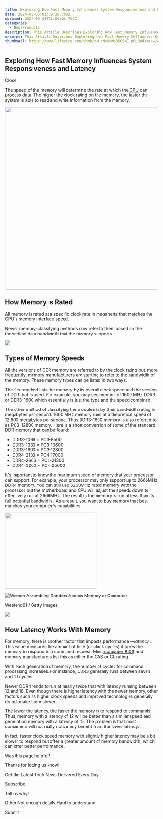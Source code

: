 ```yaml
---
title: Exploring How Fast Memory Influences System Responsiveness and Latency
date: 2024-08-05T01:59:28.798Z
updated: 2024-08-06T01:59:28.798Z
categories:
  - BestProducts
description: This Article Describes Exploring How Fast Memory Influences System Responsiveness and Latency
excerpt: This Article Describes Exploring How Fast Memory Influences System Responsiveness and Latency
thumbnail: https://www.lifewire.com/thmb/oxUcNcANNb05G94I-pPL9WdXoqk=/400x300/filters:no_upscale():max_bytes(150000):strip_icc():format(webp)/woman-assembling-random-access-memory-at-computer-668765353-5ac3cb95875db90037fd78fa-5c114d0a46e0fb0001ece5f4.jpg
---
```


## Exploring How Fast Memory Influences System Responsiveness and Latency

Close 

 The speed of the memory will determine the rate at which the[ CPU](https://www.lifewire.com/what-is-a-cpu-2618150) can process data. The higher the clock rating on the memory, the faster the system is able to read and write information from the memory.

<!-- affiliate ads begin -->
<a href="https://appsumo.8odi.net/c/5597632/2082541/7443" target="_top" id="2082541"><img src="//a.impactradius-go.com/display-ad/7443-2082541" border="0" alt="" width="1200" height="600"/></a><img height="0" width="0" src="https://appsumo.8odi.net/i/5597632/2082541/7443" style="position:absolute;visibility:hidden;" border="0" />
<!-- affiliate ads end -->
## How Memory is Rated 

 All memory is rated at a specific clock rate in megahertz that matches the CPU's memory interface speed.

 Newer memory-classifying methods now refer to them based on the theoretical data bandwidth that the memory supports.

<!-- affiliate ads begin -->
<a href="https://shop.incomedia.eu/order/checkout.php?PRODS=14095146&QTY=1&AFFILIATE=108875&CART=1"><img src="https://secure.2checkout.com/images/merchant/8b6cc3ee5ec407721ce3bf5ff4c0f56b/PRO_BUY_728x90-EN.jpg" border="0"></a>
<!-- affiliate ads end -->
## Types of Memory Speeds 

 All the versions of[ DDR memory](https://www.lifewire.com/ddr4-memory-833028) are referred to by the clock rating but, more frequently, memory manufacturers are starting to refer to the bandwidth of the memory. These memory types can be listed in two ways.

 The first method lists the memory by its overall clock speed and the version of DDR that is used. For example, you may see mention of 1600 MHz DDR3 or DDR3-1600 which essentially is just the type and the speed combined.

 The other method of classifying the modules is by their bandwidth rating in megabytes per second. 1600 MHz memory runs at a theoretical speed of 12,800 megabytes per second. Thus DDR3-1600 memory is also referred to as PC3-12800 memory. Here is a short conversion of some of the standard DDR memory that can be found:

* DDR3-1066 = PC3-8500
* DDR3-1333 = PC3-10600
* DDR3-1600 = PC3-12800
* DDR4-2133 = PC4-17000
* DDR4-2666 = PC4-21300
* DDR4-3200 = PC4-25600

 It's important to know the maximum speed of memory that your processor can support. For example, your processor may only support up to 2666MHz DDR4 memory. You can still use 3200MHz rated memory with the processor but the motherboard and CPU will adjust the speeds down to effectively run at 2666MHz. The result is the memory is run at less than its full potential[ bandwidth](https://www.lifewire.com/what-is-bandwidth-2625809) . As a result, you want to buy memory that best matches your computer's capabilities.

<!-- affiliate ads begin -->
<a href="https://caperobbin.sjv.io/c/5597632/2006123/18460" target="_top" id="2006123"><img src="//a.impactradius-go.com/display-ad/18460-2006123" border="0" alt="" width="300" height="250"/></a><img height="0" width="0" src="https://imp.pxf.io/i/5597632/2006123/18460" style="position:absolute;visibility:hidden;" border="0" />
<!-- affiliate ads end -->
![Woman Assembling Random Access Memory at Computer](https://www.lifewire.com/thmb/fEVVfVXMwS39jaKwy8IY24o9Yxo=/1500x0/filters:no_upscale():max_bytes(150000):strip_icc():format(webp)/woman-assembling-random-access-memory-at-computer-668765353-5ac3cb95875db90037fd78fa-5c114d0a46e0fb0001ece5f4.jpg) 

 Westend61 / Getty Images 

<!-- affiliate ads begin -->
<a href="https://secure.2checkout.com/order/checkout.php?PRODS=4620780&QTY=1&AFFILIATE=108875&CART=1"><img src="https://secure.avangate.com/images/merchant/07dd4d5a72f5740ef0f035f201951476/728__90banner.jpg" border="0"></a>
<!-- affiliate ads end -->
##  How Latency Works With Memory 

 For memory, there is another factor that impacts performance —_latency_ . This value measures the amount of time (or clock cycles) it takes the memory to respond to a command request. Most[ computer BIOS](https://www.lifewire.com/bios-basic-input-output-system-2625820) and memory manufacturers list this as either the CAS or CL rating.

 With each generation of memory, the number of cycles for command processing increases. For instance, DDR3 generally runs between seven and 10 cycles.

 Newer DDR4 tends to run at nearly twice that with latency running between 12 and 18\. Even though there is higher latency with the newer memory, other factors such as higher clock speeds and improved technologies generally do not make them slower.

 The lower the latency, the faster the memory is to respond to commands. Thus, memory with a latency of 12 will be better than a similar speed and generation memory with a latency of 15\. The problem is that most consumers will not really notice any benefit from the lower latency.

 In fact, faster clock speed memory with slightly higher latency may be a bit slower to respond but offer a greater amount of memory bandwidth, which can offer better performance.

Was this page helpful?

Thanks for letting us know!

 Get the Latest Tech News Delivered Every Day

[ Subscribe ](https://www.lifewire.com/#) 

Tell us why!

 Other  Not enough details  Hard to understand 

 Submit

<ins class="adsbygoogle"
     style="display:block"
     data-ad-format="autorelaxed"
     data-ad-client="ca-pub-7571918770474297"
     data-ad-slot="1223367746"></ins>



<ins class="adsbygoogle"
     style="display:block"
     data-ad-client="ca-pub-7571918770474297"
     data-ad-slot="8358498916"
     data-ad-format="auto"
     data-full-width-responsive="true"></ins>
